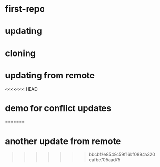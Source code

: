 # first-repo

# updating

# cloning

# updating from remote

<<<<<<< HEAD
# demo for conflict updates
=======
# another update from remote
>>>>>>> bbcbf2e8548c59f16bf0894a320eafbe705aad75
